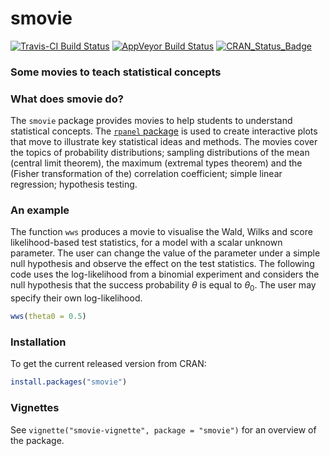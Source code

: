 
<!-- README.md is generated from README.Rmd. Please edit that file -->
smovie
======

[![Travis-CI Build Status](https://travis-ci.org/paulnorthrop/smovie.svg?branch=master)](https://travis-ci.org/paulnorthrop/smovie) [![AppVeyor Build Status](https://ci.appveyor.com/api/projects/status/github/paulnorthrop/smovie?branch=master&svg=true)](https://ci.appveyor.com/project/paulnorthrop/smovie) [![CRAN\_Status\_Badge](https://www.r-pkg.org/badges/version/smovie)](https://cran.r-project.org/package=smovie)

### Some movies to teach statistical concepts

### What does smovie do?

The `smovie` package provides movies to help students to understand statistical concepts. The [`rpanel` package](https://cran.r-project.org/package=rpanel) is used to create interactive plots that move to illustrate key statistical ideas and methods. The movies cover the topics of probability distributions; sampling distributions of the mean (central limit theorem), the maximum (extremal types theorem) and the (Fisher transformation of the) correlation coefficient; simple linear regression; hypothesis testing.

### An example

The function `wws` produces a movie to visualise the Wald, Wilks and score likelihood-based test statistics, for a model with a scalar unknown parameter. The user can change the value of the parameter under a simple null hypothesis and observe the effect on the test statistics. The following code uses the log-likelihood from a binomial experiment and considers the null hypothesis that the success probability *θ* is equal to *θ*<sub>0</sub>. The user may specify their own log-likelihood.

``` r
wws(theta0 = 0.5)
```

### Installation

To get the current released version from CRAN:

``` r
install.packages("smovie")
```

### Vignettes

See `vignette("smovie-vignette", package = "smovie")` for an overview of the package.
